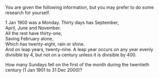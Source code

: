    <p>You are given the following information, but you may prefer to do some research for yourself.</p>  1 Jan 1900 was a Monday. Thirty days has September,<br /> April, June and November.<br /> All the rest have thirty-one,<br /> Saving February alone,<br /> Which has twenty-eight, rain or shine.<br /> And on leap years, twenty-nine. A leap year occurs on any year evenly divisible by 4, but not on a century unless it is divisible by 400.  <p>How many Sundays fell on the first of the month during the twentieth century (1 Jan 1901 to 31 Dec 2000)?</p>   